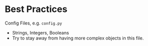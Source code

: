 # Best Practices

Config Files, e.g. `config.py`
- Strings, Integers, Booleans
- Try to stay away from having more complex objects in this file.